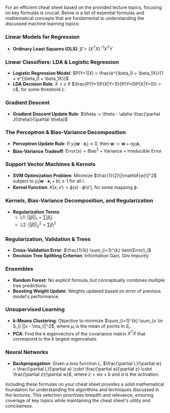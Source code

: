 For an efficient cheat sheet based on the provided lecture topics, focusing on key formulas is crucial. Below is a list of essential formulas and mathematical concepts that are fundamental to understanding the discussed machine learning topics:

### Linear Models for Regression
- **Ordinary Least Squares (OLS)**: $\hat{\beta} = (X^TX)^{-1}X^TY$

### Linear Classifiers: LDA & Logistic Regression
- **Logistic Regression Model**: $P(Y=1|X) = \frac{e^{\beta_0 + \beta_1X}}{1 + e^{\beta_0 + \beta_1X}}$
- **LDA Decision Rule**: $X > c$ if $\frac{P(Y=1)P(X|Y=1)}{P(Y=0)P(X|Y=0)} > c$, for some threshold $c$.

### Gradient Descent
- **Gradient Descent Update Rule**: $\theta := \theta - \alpha \frac{\partial J(\theta)}{\partial \theta}$
  
### The Perceptron & Bias-Variance Decomposition
- **Perceptron Update Rule**: If $y_i(\mathbf{w} \cdot \mathbf{x}_i) \leq 0$, then $\mathbf{w} := \mathbf{w} + \eta y_i \mathbf{x}_i$
- **Bias-Variance Tradeoff**: $\text{Error}(x) = \text{Bias}^2 + \text{Variance} + \text{Irreducible Error}$

### Support Vector Machines & Kernels
- **SVM Optimization Problem**: Minimize $\frac{1}{2}\|\mathbf{w}\|^2$ subject to $y_i(\mathbf{w} \cdot \mathbf{x}_i + b) \geq 1$ for all $i$.
- **Kernel Function**: $K(x, x') = \phi(x) \cdot \phi(x')$, for some mapping $\phi$.

### Kernels, Bias-Variance Decomposition, and Regularization
- **Regularization Terms**: 
  - L1: $||\beta||_1 = \sum |\beta_i|$
  - L2: $||\beta||_2^2 = \sum \beta_i^2$

### Regularization, Validation & Trees
- **Cross-Validation Error**: $\frac{1}{k} \sum_{i=1}^{k} \text{Error}_i$
- **Decision Tree Splitting Criterion**: Information Gain, Gini Impurity.

### Ensembles
- **Random Forest**: No explicit formula, but conceptually combines multiple tree predictions.
- **Boosting Weight Update**: Weights updated based on error of previous model's performance.

### Unsupervised Learning
- **k-Means Clustering**: Objective to minimize $\sum_{i=1}^{k} \sum_{x \in S_i} ||x - \mu_i||^2$, where $\mu_i$ is the mean of points in $S_i$.
- **PCA**: Find the $k$ eigenvectors of the covariance matrix $X^TX$ that correspond to the $k$ largest eigenvalues.

### Neural Networks
- **Backpropagation**: Given a loss function $L$, $\frac{\partial L}{\partial w} = \frac{\partial L}{\partial a} \cdot \frac{\partial a}{\partial z} \cdot \frac{\partial z}{\partial w}$, where $z = wx + b$ and $a$ is the activation.

Including these formulas on your cheat sheet provides a solid mathematical foundation for understanding the algorithms and techniques discussed in the lectures. This selection prioritizes breadth and relevance, ensuring coverage of key topics while maintaining the cheat sheet's utility and conciseness.
